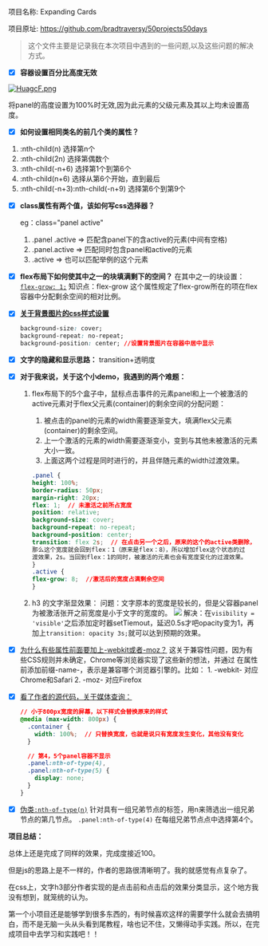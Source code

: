 项目名称: Expanding Cards

项目原址: https://github.com/bradtraversy/50projects50days


>这个文件主要是记录我在本次项目中遇到的一些问题,以及这些问题的解决方式。

- [x] **容器设置百分比高度无效**
 
 [![HuagcF.png](https://s4.ax1x.com/2022/02/06/HuagcF.png)](https://imgtu.com/i/HuagcF)
 
 将panel的高度设置为100%时无效,因为此元素的父级元素及其以上均未设置高度。

- [x] **如何设置相同类名的前几个类的属性？**
1. :nth-child(n)    选择第n个
2. :nth-child(2n)   选择第偶数个
3. :nth-child(-n+6) 选择第1个到第6个
4. :nth-child(n+6)  选择从第6个开始，直到最后
5. :nth-child(-n+3):nth-child(-n+9) 选择第6个到第9个
   
- [x] **class属性有两个值，该如何写css选择器？**

    eg：class="panel active"
    1. .panel .active  => 匹配含panel下的含active的元素(中间有空格)
    2. .panel.active   => 匹配同时包含panel和active的元素 
    3. .active => 也可以匹配举例的这个元素
   
- [x] **flex布局下如何使其中之一的块填满剩下的空间？**
   在其中之一的块设置： [`flex-grow: 1;`](https://developer.mozilla.org/zh-CN/docs/Web/CSS/flex-grow)
   知识点：flex-grow
   这个属性规定了flex-grow所在的项在flex容器中分配剩余空间的相对比例。

- [x] [**关于背景图片的css样式设置**](https://www.cnblogs.com/hamsterPP/p/5205976.html)
    ```css
    background-size: cover;
    background-repeat: no-repeat;
    background-position: center; //设置背景图片在容器中居中显示
    ```

- [x] **文字的隐藏和显示思路：** transition+透明度

- [x] **对于我来说，关于这个小demo，我遇到的两个难题：**
     1. flex布局下的5个盒子中，鼠标点击事件的元素panel和上一个被激活的active元素对于flex父元素(container)的剩余空间的分配问题：
         1. 被点击的panel的元素的width需要逐渐变大，填满flex父元素(container)的剩余空间。
         2. 上一个激活的元素的width需要逐渐变小，变到与其他未被激活的元素大小一致。
         3. 上面这两个过程是同时进行的，并且伴随元素的width过渡效果。
        ```css
        .panel {
        height: 100%;
        border-radius: 50px;
        margin-right: 20px;
        flex: 1;  // 未激活之前所占宽度
        position: relative;
        background-size: cover;
        background-repeat: no-repeat;
        background-position: center;
        transition: flex 2s;  // 在点击另一个之后，原来的这个的active类删除，
        那么这个宽度就会回到flex：1（原来是flex：8），所以增加flex这个状态的过 
        渡效果，2s。当回到flex：1的同时，被激活的元素也会有宽度变化的过渡效果。
        }
        .active {
        flex-grow: 8;  //激活后的宽度占满剩余空间
        }
        ```


     2. h3 的文字渐显效果：
        问题：文字原本的宽度是较长的，但是父容器panel为被激活张开之前宽度是小于文字的宽度的。
          ![](https://media.giphy.com/media/ShTm5u711f4o81kwDT/giphy.gif)
        解决：在`visibility = 'visible'`之后添加定时器setTiemout，延迟0.5s才吧opacity变为1，再加上`transition: opacity 3s;`就可以达到预期的效果。

- [x] [为什么有些属性前面要加上-webkit或者-moz？](https://wickedlysmart.com/reader-question-what-are-webkit-and-moz/)
    这关于兼容性问题，因为有些CSS规则并未确定，Chrome等浏览器实现了这些新的想法，并通过 在属性前添加前缀-name-，表示是兼容哪个浏览器引擎的。比如：
      1. -webkit- 对应Chrome和Safari 
      2. -moz-    对应Firefox
   
- [x] [看了作者的源代码，关于媒体查询：](https://developer.mozilla.org/zh-CN/docs/Web/CSS/Media_Queries/Using_media_queries)
    ```css
    // 小于800px宽度的屏幕，以下样式会替换原来的样式
    @media (max-width: 800px) {
      .container {
        width: 100%;  // 只替换宽度，也就是说只有宽度发生变化，其他没有变化
      }

      // 第4，5个panel容器不显示
      .panel:nth-of-type(4),
      .panel:nth-of-type(5) {
        display: none;
      }
    }
    ```
  
- [x] [伪类`:nth-of-type(n)`](https://developer.mozilla.org/zh-CN/docs/Web/CSS/:nth-of-type)
  针对具有一组兄弟节点的标签，用n来筛选出一组兄弟节点的第几节点。
  `.panel:nth-of-type(4)` 在每组兄弟节点点中选择第4个。

**项目总结：**

  总体上还是完成了同样的效果，完成度接近100。
  
  但是js的思路上是不一样的，作者的思路很清晰明了。我的就感觉有点复杂了。
  
  在css上，文字h3部分作者实现的是点击前和点击后的效果分类显示，这个地方我没有想到，就笼统的认为。

  第一个小项目还是能够学到很多东西的，有时候喜欢这样的需要学什么就会去搞明白，而不是无脑一头从头看到尾教程，啥也记不住，又懒得动手实践。所以，在完成项目中去学习和实践吧！！
